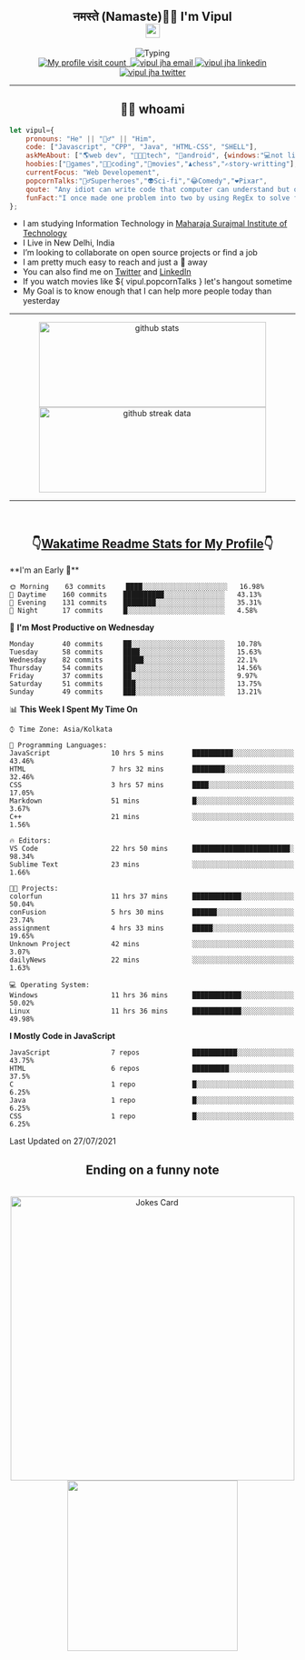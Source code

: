 <h2 align="center">नमस्ते (Namaste)🙏🏻 I'm Vipul<br><img src="https://media.giphy.com/media/hvRJCLFzcasrR4ia7z/giphy.gif" width="25px"></h2>
<div align=center>
<img src="https://readme-typing-svg.herokuapp.com?font=Fira+Code&color=A020E3&center=true&vCenter=true&lines=Web+Developement;Watching+Movies+and+shows;Javascript;Cricket;Linux" alt="Typing">
</div>
<div align=center>
<a href="https://github.com/thevipuljha">
    <img src="https://komarev.com/ghpvc/?username=thevipuljha&color=800080&label=Love+You&style=flat-square" alt="My profile visit count">
</a>
<a href="https://vipuljha.netlify.app">
    <img src="https://img.shields.io/static/v1?label=&style=flat-square&&message=Portfolio&color=339E37" alt="">
</a>
<a href="mailto:vipuljha1142@gmail.com">
    <img src="https://img.shields.io/static/v1?label=&style=flat-square&logoWidth=14&message=vipuljha1142@gmail.com&logo=gmail&labelColor=white&logoColor=EA4335&color=EA4335" alt="vipul jha email">
</a>
<a href="https://www.linkedin.com/in/thevipuljha">
    <img src="https://img.shields.io/static/v1?label=&style=flat-square&logoWidth=14&message=thevipuljha&logo=linkedin&labelColor=white&logoColor=0A66C2&color=0A66C2" alt="vipul jha linkedin">
</a>
<a href="https://twitter.com/thevipuljha">
    <img src="https://img.shields.io/static/v1?label=&style=flat-square&logoWidth=14&message=thevipuljha&logo=twitter&labelColor=white&logoColor=1DA1F2&color=1DA1F2" alt="vipul jha twitter">
</a>
</div>
<hr>
<h2 align="center"> 👨‍💻 whoami</h2>

```javascript
let vipul={
    pronouns: "He" || "🙋‍♂️" || "Him",
    code: ["Javascript", "CPP", "Java", "HTML-CSS", "SHELL"],
    askMeAbout: ["🌎web dev", "👨🏼‍💻tech", "📱android", {windows:"💻not literally"}],
    hoobies:["🏏games","👨‍💻coding","🍿movies","♟️chess","✍️story-writting"],
    currentFocus: "Web Developement",
    popcornTalks:"🦸‍♂️Superheroes","👽Sci-fi","😂Comedy","❤️Pixar",
    qoute: "Any idiot can write code that computer can understand but only good developers can write code that humans can understand",
    funFact:"I once made one problem into two by using RegEx to solve first problem"
};
```

- I am studying Information Technology in [Maharaja Surajmal Institute of Technology](https://www.msit.in/)
- I Live in New Delhi, India
- I’m looking to collaborate on open source projects or find a job
- I am pretty much easy to reach and just a 👋 away
- You can also find me on [Twitter](https://twitter.com/thevipuljha) and [LinkedIn](https://www.linkedin.com/in/thevipuljha)
- If you watch movies like ${ vipul.popcornTalks } let's hangout sometime
- My Goal is to know enough that I can help more people today than yesterday
<hr>
<div align=center>
<a href="https://github.com/anuraghazra/github-readme-stats"><img src = "https://github-readme-stats.vercel.app/api?username=thevipuljha&show_icons=true&count_private=true&custom_title=MY+GITHUB+DATA&theme=radical&border_color=753778"  alt="github stats" height="150" width="400"></a>
<a href="https://github.com/DenverCoder1/github-readme-streak-stats"><img src = "http://github-readme-streak-stats.herokuapp.com?user=thevipuljha&theme=radical&fire=FFE608&border=753778" alt="github streak data" height="150" width="400"></a>
</div>
<hr>
<br>

<h2 align=center>👇<a href="https://wakatime.com/">Wakatime </a><a href="https://github.com/anmol098/waka-readme-stats">Readme Stats for My Profile</a>👇</h2>
<!--START_SECTION:waka-->
**I'm an Early 🐤** 

```text
🌞 Morning    63 commits     ████░░░░░░░░░░░░░░░░░░░░░   16.98% 
🌆 Daytime    160 commits    ██████████░░░░░░░░░░░░░░░   43.13% 
🌃 Evening    131 commits    ████████░░░░░░░░░░░░░░░░░   35.31% 
🌙 Night      17 commits     █░░░░░░░░░░░░░░░░░░░░░░░░   4.58%

```
📅 **I'm Most Productive on Wednesday** 

```text
Monday       40 commits     ██░░░░░░░░░░░░░░░░░░░░░░░   10.78% 
Tuesday      58 commits     ████░░░░░░░░░░░░░░░░░░░░░   15.63% 
Wednesday    82 commits     █████░░░░░░░░░░░░░░░░░░░░   22.1% 
Thursday     54 commits     ███░░░░░░░░░░░░░░░░░░░░░░   14.56% 
Friday       37 commits     ██░░░░░░░░░░░░░░░░░░░░░░░   9.97% 
Saturday     51 commits     ███░░░░░░░░░░░░░░░░░░░░░░   13.75% 
Sunday       49 commits     ███░░░░░░░░░░░░░░░░░░░░░░   13.21%

```


📊 **This Week I Spent My Time On** 

```text
⌚︎ Time Zone: Asia/Kolkata

💬 Programming Languages: 
JavaScript               10 hrs 5 mins       ██████████░░░░░░░░░░░░░░░   43.46% 
HTML                     7 hrs 32 mins       ████████░░░░░░░░░░░░░░░░░   32.46% 
CSS                      3 hrs 57 mins       ████░░░░░░░░░░░░░░░░░░░░░   17.05% 
Markdown                 51 mins             █░░░░░░░░░░░░░░░░░░░░░░░░   3.67% 
C++                      21 mins             ░░░░░░░░░░░░░░░░░░░░░░░░░   1.56%

🔥 Editors: 
VS Code                  22 hrs 50 mins      ████████████████████████░   98.34% 
Sublime Text             23 mins             ░░░░░░░░░░░░░░░░░░░░░░░░░   1.66%

🐱‍💻 Projects: 
colorfun                 11 hrs 37 mins      ████████████░░░░░░░░░░░░░   50.04% 
conFusion                5 hrs 30 mins       ██████░░░░░░░░░░░░░░░░░░░   23.74% 
assignment               4 hrs 33 mins       █████░░░░░░░░░░░░░░░░░░░░   19.65% 
Unknown Project          42 mins             ░░░░░░░░░░░░░░░░░░░░░░░░░   3.07% 
dailyNews                22 mins             ░░░░░░░░░░░░░░░░░░░░░░░░░   1.63%

💻 Operating System: 
Windows                  11 hrs 36 mins      ████████████░░░░░░░░░░░░░   50.02% 
Linux                    11 hrs 36 mins      ████████████░░░░░░░░░░░░░   49.98%

```

**I Mostly Code in JavaScript** 

```text
JavaScript               7 repos             ███████████░░░░░░░░░░░░░░   43.75% 
HTML                     6 repos             █████████░░░░░░░░░░░░░░░░   37.5% 
C                        1 repo              █░░░░░░░░░░░░░░░░░░░░░░░░   6.25% 
Java                     1 repo              █░░░░░░░░░░░░░░░░░░░░░░░░   6.25% 
CSS                      1 repo              █░░░░░░░░░░░░░░░░░░░░░░░░   6.25%

```



 Last Updated on 27/07/2021
<!--END_SECTION:waka-->

<div align=center>
<h2 align=center> Ending on a funny note</h2>
<br>
<img src="https://readme-jokes.vercel.app/api?theme=tokyonight" alt="Jokes Card" width="500"/>
<br>
<img src="https://media.giphy.com/media/3o6Zt6KHxJTbXCnSvu/giphy.gif" width="300"/>
</div>
